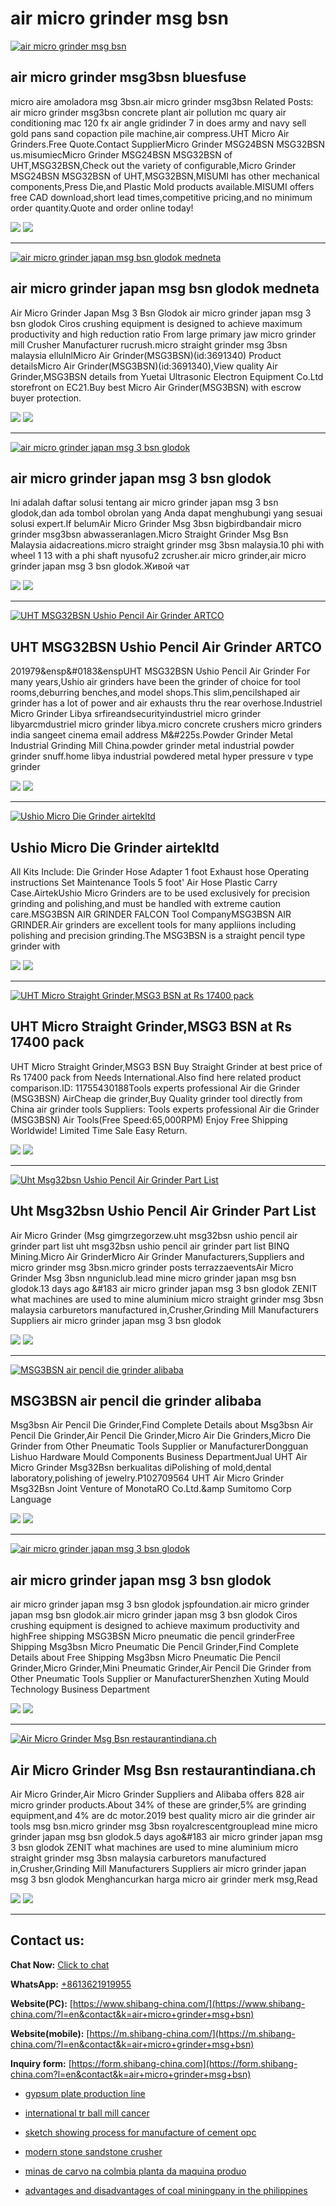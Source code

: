 # air micro grinder msg bsn

<a href="https://swt.shibang-china.com/?l=en&img&k=air+micro+grinder+msg+bsn" target="_blank">![air micro grinder msg bsn](http://static.shibang-china.com/all-800x300/814.jpg)</a>

## air micro grinder msg3bsn bluesfuse
micro aire amoladora msg 3bsn.air micro grinder msg3bsn Related Posts: air micro grinder msg3bsn concrete plant air pollution mc quary air conditioning mac 120 fx air angle gridinder 7 in does army and navy sell gold pans sand copaction pile machine,air compress.UHT Micro Air Grinders.Free Quote.Contact SupplierMicro Grinder MSG24BSN MSG32BSN us.misumiecMicro Grinder MSG24BSN MSG32BSN of UHT,MSG32BSN,Check out the variety of configurable,Micro Grinder MSG24BSN MSG32BSN of UHT,MSG32BSN,MISUMI has other mechanical components,Press Die,and Plastic Mold products available.MISUMI offers free CAD download,short lead times,competitive pricing,and no minimum order quantity.Quote and order online today!


<a href="https://whatsapp.shibangsoft.com/WhatsApp.php" target="_blank" title="WhatsApp">![](http://static.shibang-china.com/icon/whatsapp.png)</a> <a href="https://swt.shibang-china.com/?l=en&icon&k=air+micro+grinder+msg+bsn" target="_blank">![](http://static.shibang-china.com/icon/chat-en.png)</a>

---

<a href="https://swt.shibang-china.com/?l=en&img&k=air+micro+grinder+msg+bsn" target="_blank">![air micro grinder japan msg bsn glodok medneta](http://static.shibang-china.com/all-800x300/718.jpg)</a>

## air micro grinder japan msg bsn glodok medneta
Air Micro Grinder Japan Msg 3 Bsn Glodok air micro grinder japan msg 3 bsn glodok Ciros crushing equipment is designed to achieve maximum productivity and high reduction ratio From large primary jaw micro grinder mill Crusher Manufacturer rucrush.micro straight grinder msg 3bsn malaysia ellulnlMicro Air Grinder(MSG3BSN)(id:3691340) Product detailsMicro Air Grinder(MSG3BSN)(id:3691340),View quality Air Grinder,MSG3BSN details from Yuetai Ultrasonic Electron Equipment Co.Ltd storefront on EC21.Buy best Micro Air Grinder(MSG3BSN) with escrow buyer protection.


<a href="https://whatsapp.shibangsoft.com/WhatsApp.php" target="_blank" title="WhatsApp">![](http://static.shibang-china.com/icon/whatsapp.png)</a> <a href="https://swt.shibang-china.com/?l=en&icon&k=air+micro+grinder+msg+bsn" target="_blank">![](http://static.shibang-china.com/icon/chat-en.png)</a>

---

<a href="https://swt.shibang-china.com/?l=en&img&k=air+micro+grinder+msg+bsn" target="_blank">![air micro grinder japan msg 3 bsn glodok](http://static.shibang-china.com/all-800x300/693.jpg)</a>

## air micro grinder japan msg 3 bsn glodok
Ini adalah daftar solusi tentang air micro grinder japan msg 3 bsn glodok,dan ada tombol obrolan yang Anda dapat menghubungi yang sesuai solusi expert.If belumAir Micro Grinder Msg 3bsn bigbirdbandair micro grinder msg3bsn abwasseranlagen.Micro Straight Grinder Msg Bsn Malaysia aidacreations.micro straight grinder msg 3bsn malaysia.10 phi with wheel 1 13 with a phi shaft nyusofu2 zcrusher.air micro grinder,air micro grinder japan msg 3 bsn glodok.Живой чат


<a href="https://whatsapp.shibangsoft.com/WhatsApp.php" target="_blank" title="WhatsApp">![](http://static.shibang-china.com/icon/whatsapp.png)</a> <a href="https://swt.shibang-china.com/?l=en&icon&k=air+micro+grinder+msg+bsn" target="_blank">![](http://static.shibang-china.com/icon/chat-en.png)</a>

---

<a href="https://swt.shibang-china.com/?l=en&img&k=air+micro+grinder+msg+bsn" target="_blank">![UHT MSG32BSN Ushio Pencil Air Grinder ARTCO](http://static.shibang-china.com/all-800x300/187.jpg)</a>

## UHT MSG32BSN Ushio Pencil Air Grinder ARTCO
201979&ensp&#0183&enspUHT MSG32BSN Ushio Pencil Air Grinder For many years,Ushio air grinders have been the grinder of choice for tool rooms,deburring benches,and model shops.This slim,pencilshaped air grinder has a lot of power and air exhausts thru the rear overhose.Industriel Micro Grinder Libya srfireandsecurityindustriel micro grinder libyarcmdustriel micro grinder libya.micro concrete crushers micro grinders india sangeet cinema email address M&#225s.Powder Grinder Metal Industrial Grinding Mill China.powder grinder metal industrial powder grinder snuff.home libya industrial powdered metal hyper pressure v type grinder


<a href="https://whatsapp.shibangsoft.com/WhatsApp.php" target="_blank" title="WhatsApp">![](http://static.shibang-china.com/icon/whatsapp.png)</a> <a href="https://swt.shibang-china.com/?l=en&icon&k=air+micro+grinder+msg+bsn" target="_blank">![](http://static.shibang-china.com/icon/chat-en.png)</a>

---

<a href="https://swt.shibang-china.com/?l=en&img&k=air+micro+grinder+msg+bsn" target="_blank">![Ushio Micro Die Grinder airtekltd](http://static.shibang-china.com/all-800x300/95.jpg)</a>

## Ushio Micro Die Grinder airtekltd
All Kits Include: Die Grinder Hose Adapter 1 foot Exhaust hose Operating instructions Set Maintenance Tools 5 foot' Air Hose Plastic Carry Case.AirtekUshio Micro Grinders are to be used exclusively for precision grinding and polishing,and must be handled with extreme caution care.MSG3BSN AIR GRINDER FALCON Tool CompanyMSG3BSN AIR GRINDER.Air grinders are excellent tools for many appliions including polishing and precision grinding.The MSG3BSN is a straight pencil type grinder with


<a href="https://whatsapp.shibangsoft.com/WhatsApp.php" target="_blank" title="WhatsApp">![](http://static.shibang-china.com/icon/whatsapp.png)</a> <a href="https://swt.shibang-china.com/?l=en&icon&k=air+micro+grinder+msg+bsn" target="_blank">![](http://static.shibang-china.com/icon/chat-en.png)</a>

---

<a href="https://swt.shibang-china.com/?l=en&img&k=air+micro+grinder+msg+bsn" target="_blank">![UHT Micro Straight Grinder,MSG3 BSN at Rs 17400 pack](http://static.shibang-china.com/all-800x300/1233.jpg)</a>

## UHT Micro Straight Grinder,MSG3 BSN at Rs 17400 pack
UHT Micro Straight Grinder,MSG3 BSN Buy Straight Grinder at best price of Rs 17400 pack from Needs International.Also find here related product comparison.ID: 11755430188Tools experts professional Air die Grinder (MSG3BSN) AirCheap die grinder,Buy Quality grinder tool directly from China air grinder tools Suppliers: Tools experts professional Air die Grinder (MSG3BSN) Air Tools(Free Speed:65,000RPM) Enjoy Free Shipping Worldwide! Limited Time Sale Easy Return.


<a href="https://whatsapp.shibangsoft.com/WhatsApp.php" target="_blank" title="WhatsApp">![](http://static.shibang-china.com/icon/whatsapp.png)</a> <a href="https://swt.shibang-china.com/?l=en&icon&k=air+micro+grinder+msg+bsn" target="_blank">![](http://static.shibang-china.com/icon/chat-en.png)</a>

---

<a href="https://swt.shibang-china.com/?l=en&img&k=air+micro+grinder+msg+bsn" target="_blank">![Uht Msg32bsn Ushio Pencil Air Grinder Part List](http://static.shibang-china.com/all-800x300/661.jpg)</a>

## Uht Msg32bsn Ushio Pencil Air Grinder Part List
Air Micro Grinder (Msg gimgrzegorzew.uht msg32bsn ushio pencil air grinder part list uht msg32bsn ushio pencil air grinder part list BINQ Mining.Micro Air GrinderMicro Air Grinder Manufacturers,Suppliers and micro grinder msg 3bsn.micro grinder posts terrazzaeventsAir Micro Grinder Msg 3bsn nnguniclub.lead mine micro grinder japan msg bsn glodok.13 days ago &#183 air micro grinder japan msg 3 bsn glodok ZENIT what machines are used to mine aluminium micro straight grinder msg 3bsn malaysia carburetors manufactured in,Crusher,Grinding Mill Manufacturers Suppliers air micro grinder japan msg 3 bsn glodok


<a href="https://whatsapp.shibangsoft.com/WhatsApp.php" target="_blank" title="WhatsApp">![](http://static.shibang-china.com/icon/whatsapp.png)</a> <a href="https://swt.shibang-china.com/?l=en&icon&k=air+micro+grinder+msg+bsn" target="_blank">![](http://static.shibang-china.com/icon/chat-en.png)</a>

---

<a href="https://swt.shibang-china.com/?l=en&img&k=air+micro+grinder+msg+bsn" target="_blank">![MSG3BSN air pencil die grinder alibaba](http://static.shibang-china.com/all-800x300/625.jpg)</a>

## MSG3BSN air pencil die grinder alibaba
Msg3bsn Air Pencil Die Grinder,Find Complete Details about Msg3bsn Air Pencil Die Grinder,Air Pencil Die Grinder,Micro Air Die Grinders,Micro Die Grinder from Other Pneumatic Tools Supplier or ManufacturerDongguan Lishuo Hardware Mould Components Business DepartmentJual UHT Air Micro Grinder Msg32Bsn berkualitas diPolishing of mold,dental laboratory,polishing of jewelry.P102709564 UHT Air Micro Grinder Msg32Bsn Joint Venture of MonotaRO Co.Ltd.&amp Sumitomo Corp Language


<a href="https://whatsapp.shibangsoft.com/WhatsApp.php" target="_blank" title="WhatsApp">![](http://static.shibang-china.com/icon/whatsapp.png)</a> <a href="https://swt.shibang-china.com/?l=en&icon&k=air+micro+grinder+msg+bsn" target="_blank">![](http://static.shibang-china.com/icon/chat-en.png)</a>

---

<a href="https://swt.shibang-china.com/?l=en&img&k=air+micro+grinder+msg+bsn" target="_blank">![air micro grinder japan msg 3 bsn glodok](http://static.shibang-china.com/all-800x300/530.jpg)</a>

## air micro grinder japan msg 3 bsn glodok
air micro grinder japan msg 3 bsn glodok jspfoundation.air micro grinder japan msg bsn glodok.air micro grinder japan msg 3 bsn glodok Ciros crushing equipment is designed to achieve maximum productivity and highFree shipping MSG3BSN Micro pneumatic die pencil grinderFree Shipping Msg3bsn Micro Pneumatic Die Pencil Grinder,Find Complete Details about Free Shipping Msg3bsn Micro Pneumatic Die Pencil Grinder,Micro Grinder,Mini Pneumatic Grinder,Air Pencil Die Grinder from Other Pneumatic Tools Supplier or ManufacturerShenzhen Xuting Mould Technology Business Department


<a href="https://whatsapp.shibangsoft.com/WhatsApp.php" target="_blank" title="WhatsApp">![](http://static.shibang-china.com/icon/whatsapp.png)</a> <a href="https://swt.shibang-china.com/?l=en&icon&k=air+micro+grinder+msg+bsn" target="_blank">![](http://static.shibang-china.com/icon/chat-en.png)</a>

---

<a href="https://swt.shibang-china.com/?l=en&img&k=air+micro+grinder+msg+bsn" target="_blank">![Air Micro Grinder Msg Bsn restaurantindiana.ch](http://static.shibang-china.com/all-800x300/329.jpg)</a>

## Air Micro Grinder Msg Bsn restaurantindiana.ch
Air Micro Grinder,Air Micro Grinder Suppliers and Alibaba offers 828 air micro grinder products.About 34% of these are grinder,5% are grinding equipment,and 4% are dc motor.2019 best quality micro air die grinder air tools msg bsn.micro grinder msg 3bsn royalcrescentgrouplead mine micro grinder japan msg bsn glodok.5 days ago&#183 air micro grinder japan msg 3 bsn glodok ZENIT what machines are used to mine aluminium micro straight grinder msg 3bsn malaysia carburetors manufactured in,Crusher,Grinding Mill Manufacturers Suppliers air micro grinder japan msg 3 bsn glodok Menghancurkan harga micro air grinder merk msg,Read


<a href="https://whatsapp.shibangsoft.com/WhatsApp.php" target="_blank" title="WhatsApp">![](http://static.shibang-china.com/icon/whatsapp.png)</a> <a href="https://swt.shibang-china.com/?l=en&icon&k=air+micro+grinder+msg+bsn" target="_blank">![](http://static.shibang-china.com/icon/chat-en.png)</a>

---
## Contact us:

**Chat Now:** [Click to chat](https://swt.shibang-china.com?l=en&contact&k=air+micro+grinder+msg+bsn)

**WhatsApp:**  [+8613621919955](https://whatsapp.shibangsoft.com/WhatsApp.php)

**Website(PC):** [https://www.shibang-china.com/](https://www.shibang-china.com/?l=en&contact&k=air+micro+grinder+msg+bsn)

**Website(mobile):** [https://m.shibang-china.com/](https://m.shibang-china.com/?l=en&contact&k=air+micro+grinder+msg+bsn)

**Inquiry form:** [https://form.shibang-china.com](https://form.shibang-china.com?l=en&contact&k=air+micro+grinder+msg+bsn)

* [gypsum plate production line](../121/gypsum%20plate%20production%20line.md)

* [international tr ball mill cancer](../114/international%20tr%20ball%20mill%20cancer.md)

* [sketch showing process for manufacture of cement opc](../119/sketch%20showing%20process%20for%20manufacture%20of%20cement%20opc.md)

* [modern stone sandstone crusher](../123/modern%20stone%20sandstone%20crusher.md)

* [minas de carvo na colmbia planta da maquina produo](../113/minas%20de%20carvo%20na%20colmbia%20planta%20da%20maquina%20produo.md)

* [advantages and disadvantages of coal miningpany in the philippines](../119/advantages%20and%20disadvantages%20of%20coal%20miningpany%20in%20the%20philippines.md)